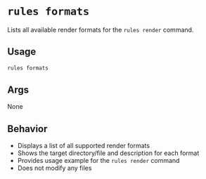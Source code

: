 # `rules formats`

Lists all available render formats for the `rules render` command.

## Usage

```bash
rules formats
```

## Args

None

## Behavior

- Displays a list of all supported render formats
- Shows the target directory/file and description for each format
- Provides usage example for the `rules render` command
- Does not modify any files